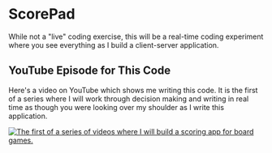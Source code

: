 # ScorePad

While not a "live" coding exercise, this will be a real-time coding experiment where you see everything as I build a client-server application.

## YouTube Episode for This Code

Here's a video on YouTube which shows me writing this code. It is the first of a series where I will work through decision making and writing in real time as though you were looking over my shoulder as I write this application.

[![The first of a series of videos where I will build a scoring app for board games.](http://img.youtube.com/vi/RnMjxnVHo9I/0.jpg)](http://www.youtube.com/watch?v=RnMjxnVHo9I "ScorePad Coding Part 1")